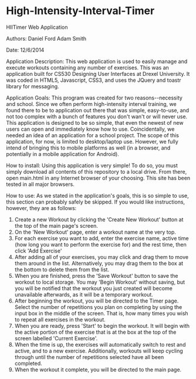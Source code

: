High-Intensity-Interval-Timer
=============================

HIITimer Web Application

Authors:  Daniel Ford
          Adam Smith
          
Date:     12/6/2014

Application Description:
This web application is used to easily manage and execute workouts containing any number of exercises.
This was an application built for CS530 Designing User Interfaces at Drexel University. It was
coded in HTML5, Javascript, CSS3, and uses the JQuery and toastr library for messaging.

Application Goals:
This program was created for two reasons--necessity and school. Since we often perform high-intensity interval training, we found there to be to application out there that was simple, easy-to-use, and not too complex with a bunch of features you don't wan't or will never use. This application is designed to be so simple, that even the newest of new users can open and immediately know how to use. Coincidentally, we needed an idea of an application for a school project. The scope of this application, for now, is limited to desktop/laptop use. However, we fully intend of bringing this to mobile platforms as well (in a browser, and potentially in a mobile application for Android).

How to install:
Using this application is very simple! To do so, you must simply download all contents of this repository
to a local drive. From there, open main.html in any Internet browser of your choosing. This site has been
tested in all major browsers.

How to use:
As we stated in the application's goals, this is so simple to use, this section can probably safely be skipped. If you would like instructions, however, they are as follows:
1. Create a new Workout by clicking the 'Create New Workout' button at the top of the main page's screen.
2. On the 'New Workout' page, enter a workout name at the very top.
3. For each exercise you want to add, enter the exercise name, active time (how long you want to perform the exercise for) and the rest time, then click 'Add Exercise'
4. After adding all of your exercises, you may click and drag them to move them around in the list. Alternatively, you may drag them to the box at the bottom to delete them from the list.
5. When you are finished, press the 'Save Workout' button to save the workout to local storage. You may 'Begin Workout' without saving, but you will be notified that the workout you just created will become unavailable afterwards, as it will be a temporary workout.
6. After beginning the workout, you will be directed to the Timer page. Select the number of repetitions you plan on completing by using the input box in the middle of the screen. That is, how many times you wish to repeat all exercises in the workout.
7. When you are ready, press 'Start' to begin the workout. It will begin with the active portion of the exercise that is at the box at the top of the screen labelled 'Current Exercise'.
8. When the time is up, the exercises will automatically switch to rest and active, and to a new exercise. Additionally, workouts will keep cycling through until the number of repetitions selected have all been completed.
9. When the workout it complete, you will be directed to the main page.
